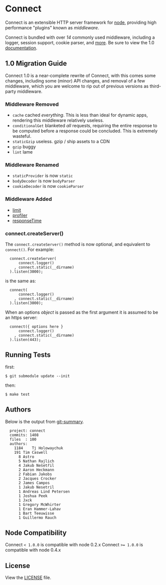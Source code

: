 # Connect

  Connect is an extensible HTTP server framework for [node](http://nodejs.org), providing high performance "plugins" known as _middleware_.

 Connect is bundled with over _14_ commonly used middleware, including
 a logger, session support, cookie parser, and [more](http://senchalabs.github.com/connect). Be sure to view the 1.0 [documentation](http://senchalabs.github.com/connect/).

## 1.0 Migration Guide

 Connect 1.0 is a near-complete rewrite of Connect, with this
 comes some changes, including some (minor) API changes,
 and removal of a few middleware, which you are welcome to
 rip out of previous versions as third-party middleware.

### Middleware Removed
 
   - `cache`  cached _everything_. This is less than ideal for dynamic apps, rendering this middleware relatively useless.
   - `conditionalGet` blanketed _all_ requests, requiring the entire response to be computed before a response could be concluded. This is extremely wasteful.
   - `staticGzip` useless. gzip / ship assets to a CDN 
   - `gzip` buggy
   - `lint` lame

### Middleware Renamed
 
   - `staticProvider` is now `static`
   - `bodyDecoder` is now `bodyParser`
   - `cookieDecoder` is now `cookieParser`

### Middleware Added
 
   - [limit](http://senchalabs.github.com/connect/middleware-limit.html)
   - [profiler](http://senchalabs.github.com/connect/middleware-profiler.html)
   - [responseTime](http://senchalabs.github.com/connect/middleware-responseTime.html)

### connect.createServer()

  The `connect.createServer()` method is now optional, and equivalent to `connect()`. For example:
  
      connect.createServer(
          connect.logger()
        , connect.static(__dirname)
      ).listen(3000); 

is the same as:

      connect(
          connect.logger()
        , connect.static(__dirname)
      ).listen(3000);

When an options _object_ is passed as the first argument it is
assumed to be an https server:

      connect({ options here }
          connect.logger()
        , connect.static(__dirname)
      ).listen(443);

## Running Tests

first:

    $ git submodule update --init

then:

    $ make test

## Authors

 Below is the output from [git-summary](http://github.com/visionmedia/git-extras).

      project: connect
      commits: 1408
      files  : 100
      authors: 
        1184	Tj Holowaychuk
        191	Tim Caswell
          8	Astro
          5	Nathan Rajlich
          4	Jakub Nešetřil
          2	Aaron Heckmann
          2	Fabian Jakobs
          2	Jacques Crocker
          2	James Campos
          1	Jakub Nesetril
          1	Andreas Lind Petersen
          1	Joshua Peek
          1	Jxck
          1	Gregory McWhirter
          1	Eran Hammer-Lahav
          1	Bart Teeuwisse
          1	Guillermo Rauch

## Node Compatibility

  Connect `< 1.0.0` is compatible with node 0.2.x
  Connect `>= 1.0.0` is compatible with node 0.4.x

## License

View the [LICENSE](https://github.com/senchalabs/connect/blob/master/LICENSE) file.